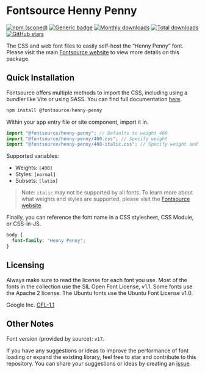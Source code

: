 # Fontsource Henny Penny

[![npm (scoped)](https://img.shields.io/npm/v/@fontsource/henny-penny?color=brightgreen)](https://www.npmjs.com/package/@fontsource/henny-penny) [![Generic badge](https://img.shields.io/badge/fontsource-passing-brightgreen)](https://github.com/fontsource/fontsource) [![Monthly downloads](https://badgen.net/npm/dm/@fontsource/henny-penny)](https://github.com/fontsource/fontsource) [![Total downloads](https://badgen.net/npm/dt/@fontsource/henny-penny)](https://github.com/fontsource/fontsource) [![GitHub stars](https://img.shields.io/github/stars/fontsource/fontsource.svg?style=social&label=Star)](https://github.com/fontsource/fontsource/stargazers)

The CSS and web font files to easily self-host the “Henny Penny” font. Please visit the main [Fontsource website](https://fontsource.org/fonts/henny-penny) to view more details on this package.

## Quick Installation

Fontsource offers multiple methods to import the CSS, including using a bundler like Vite or using SASS. You can find full documentation [here](https://fontsource.org/docs/getting-started/introduction).

```javascript
npm install @fontsource/henny-penny
```

Within your app entry file or site component, import it in.

```javascript
import "@fontsource/henny-penny"; // Defaults to weight 400
import "@fontsource/henny-penny/400.css"; // Specify weight
import "@fontsource/henny-penny/400-italic.css"; // Specify weight and style
```

Supported variables:
- Weights: `[400]`
- Styles: `[normal]`
- Subsets: `[latin]`

> Note: `italic` may not be supported by all fonts. To learn more about what weights and styles are supported, please visit the [Fontsource website](https://fontsource.org/fonts/henny-penny).

Finally, you can reference the font name in a CSS stylesheet, CSS Module, or CSS-in-JS.

```css
body {
  font-family: "Henny Penny";
}
```

## Licensing
Always make sure to read the license for each font you use. Most of the fonts in the collection use the SIL Open Font License, v1.1. Some fonts use the Apache 2 license. The Ubuntu fonts use the Ubuntu Font License v1.0.

Google Inc.
[OFL-1.1](http://scripts.sil.org/OFL)

## Other Notes
Font version (provided by source): `v17`.

If you have any suggestions or ideas to improve the performance of font loading or expand the existing library, feel free to star and contribute to this repository. You can share your suggestions or ideas by creating an [issue](https://github.com/fontsource/fontsource/issues).